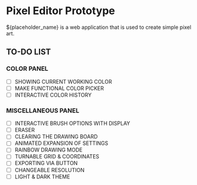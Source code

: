 # Pixel Editor Prototype
${placeholder_name} is a web application that is used to create simple pixel art. 

## TO-DO LIST
### COLOR PANEL
- [ ] SHOWING CURRENT WORKING COLOR
- [ ] MAKE FUNCTIONAL COLOR PICKER
- [ ] INTERACTIVE COLOR HISTORY

### MISCELLANEOUS PANEL

- [ ] INTERACTIVE BRUSH OPTIONS WITH DISPLAY
- [ ] ERASER
- [ ] CLEARING THE DRAWING BOARD
- [ ] ANIMATED EXPANSION OF SETTINGS
- [ ] RAINBOW DRAWING MODE
- [ ] TURNABLE GRID & COORDINATES
- [ ] EXPORTING VIA BUTTON
- [ ] CHANGEABLE RESOLUTION
- [ ] LIGHT & DARK THEME
